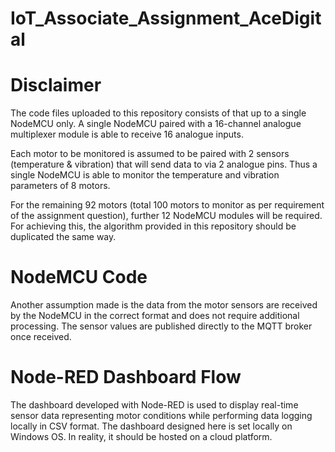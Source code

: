 # IoT_Associate_Assignment_AceDigital
# Disclaimer

The code files uploaded to this repository consists of that up to a single NodeMCU only. A single NodeMCU paired with a 16-channel analogue multiplexer module
is able to receive 16 analogue inputs.

Each motor to be monitored is assumed to be paired with 2 sensors (temperature & vibration) that will send data to via 2 analogue pins. Thus a single NodeMCU
is able to monitor the temperature and vibration parameters of 8 motors.

For the remaining 92 motors (total 100 motors to monitor as per requirement of the assignment question), further 12 NodeMCU modules will be required. For achieving this, the algorithm provided in this 
repository should be duplicated the same way.



# NodeMCU Code
Another assumption made is the data from the motor sensors are received by the NodeMCU in the correct format and does not require additional processing. The 
sensor values are published directly to the MQTT broker once received.

# Node-RED Dashboard Flow
The dashboard developed with Node-RED is used to display real-time sensor data representing motor conditions while performing data logging locally in CSV format.
The dashboard designed here is set locally on Windows OS. In reality, it should be hosted on a cloud platform.
